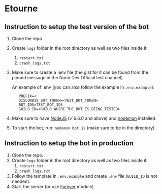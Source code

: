 # Etourne

## Instruction to setup the test version of the bot

1. Clone the repo
1. Create `logs` folder in the root directory as well as two files inside it:
   1. `restart.txt`
   2. `crash_logs.txt`
1. Make sure to create a .env file (the gist for it can be found from the pinned message in the Noob Dev Official test channel)

   An example of .env (you can also follow the example in `.env.example`):

   ```env
      PREFIX=<
      DISCORDJS_BOT_TOKEN=<TEST_BOT_TOKEN>
      BOT_IDS=TEST_BOT_IDS
      GUILD_ID=<GUILD_WHERE_THE_BOT_IS_BEING_TESTED>
   ```

1. Make sure to have [NodeJS](https://nodejs.org/en/) (v16.6.0 and above) and [nodemon](https://www.npmjs.com/package/nodemon) installed.
1. To start the bot, run: `nodemon bot.js` (make sure to be in the directory).

## Instruction to setup the bot in production

1. Clone the repo.
2. Create `logs` folder in the root directory as well as two files inside it:
   1. `restart.txt`
   2. `crash_logs.txt`
3. Follow the template in `.env.example` and create `.env` file (`GUILD_ID` is not needed).
4. Start the server (or use [Forever](https://www.npmjs.com/package/forever) module).
